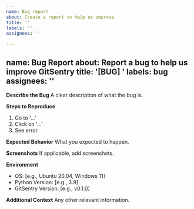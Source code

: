 ```yaml
---
name: Bug report
about: Create a report to help us improve
title: ''
labels: ''
assignees: ''

---
```


name: Bug Report
about: Report a bug to help us improve GitSentry
title: '[BUG] '
labels: bug
assignees: ''
---

**Describe the Bug**
A clear description of what the bug is.

**Steps to Reproduce**
1. Go to '...'
2. Click on '...'
3. See error

**Expected Behavior**
What you expected to happen.

**Screenshots**
If applicable, add screenshots.

**Environment**
- OS: [e.g., Ubuntu 20.04, Windows 11]
- Python Version: [e.g., 3.9]
- GitSentry Version: [e.g., v0.1.0]

**Additional Context**
Any other relevant information.
